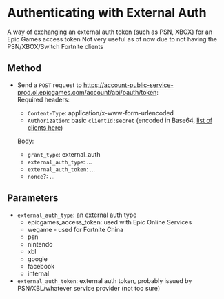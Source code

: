 # Authenticating with External Auth
A way of exchanging an external auth token (such as PSN, XBOX) for an Epic Games access token
Not very useful as of now due to not having the PSN/XBOX/Switch Fortnite clients

## Method
- Send a `POST` request to https://account-public-service-prod.ol.epicgames.com/account/api/oauth/token:    
  Required headers:
  - `Content-Type`: application/x-www-form-urlencoded
  - `Authorization`: basic `clientId:secret` (encoded in Base64, [list of clients here](https://github.com/HyperionCSharp/EpicGamesAPIDocs/blob/main/docs/auth/auth_clients.md))    
  
  Body:
  - `grant_type`: external_auth
  - `external_auth_type`: ...
  - `external_auth_token`: ...
  - `nonce`?: ...
  
## Parameters
- `external_auth_type`: an external auth type
  - epicgames_access_token: used with Epic Online Services
  - wegame - used for Fortnite China
  - psn
  - nintendo
  - xbl
  - google
  - facebook
  - internal
- `external_auth_token`: external auth token, probably issued by PSN/XBL/whatever service provider (not too sure)